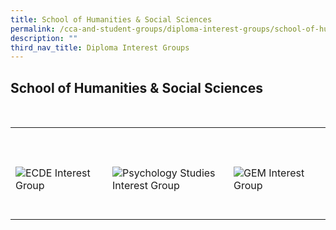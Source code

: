 ```yaml
---
title: School of Humanities & Social Sciences
permalink: /cca-and-student-groups/diploma-interest-groups/school-of-humanities-and-social-sciences/
description: ""
third_nav_title: Diploma Interest Groups
---
```

## School of Humanities & Social Sciences

<div>
    <table>
        <tr>
            <td style="max-width:33%; vertical-align:bottom; border:none"><br>
                <a href="https://www.instagram.com/tpecde/" style="text-decoration: none">
                    <image src="/images/HSS/ECDE_button-01.png" style="display:block;margin-left:auto;margin-right:auto;" alt="ECDE Interest Group">
                    </image>
                </a>
            </td>
            <td style="max-width:33%; vertical-align:bottom; border:none"><br>
                <a href="https://www.instagram.com/t.psig/" style="text-decoration: none">
                    <image src="/images/HSS/PSYCH_button-01.png" style="display:block;margin-left:auto;margin-right:auto;" alt="Psychology Studies Interest Group">
                    </image>
                </a>
            </td>
            <td style="max-width:33%; vertical-align:bottom; border:none"><br>
                <a href="https://www.instagram.com/tpgem/" style="text-decoration: none">
                    <image src="/images/HSS/GEM_button-01.png" style="display:block;margin-left:auto;margin-right:auto;" alt="GEM Interest Group">
                    </image>
                </a>
            </td>
        </tr>
    </table>
</div>